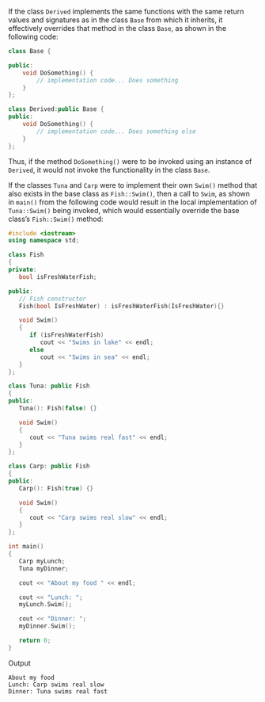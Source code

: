 [//]: # (### A Derived Class Overriding the Base Class’s Methods)

If the class `Derived` implements the same functions with the same return values and signatures as in the class `Base` from which it inherits, it effectively overrides that method in the class `Base`, as shown in the following code:

```cpp
class Base {

public: 
    void DoSomething() { 
        // implementation code... Does something 
    } 
}; 

class Derived:public Base { 
public: 
    void DoSomething() { 
        // implementation code... Does something else 
    }
};
```

Thus, if the method `DoSomething()` were to be invoked using an instance of `Derived`, it would not invoke the functionality in the class `Base`.

If the classes `Tuna` and `Carp` were to implement their own `Swim()` method that also exists in the base class as `Fish::Swim()`, then a call to `Swim`, as shown in `main()` from the following code would result in the local implementation of `Tuna::Swim()` being invoked, which would essentially override the base class’s `Fish::Swim()` method:

```cpp
#include <iostream>
using namespace std; 

class Fish
{
private:
   bool isFreshWaterFish;

public:
   // Fish constructor
   Fish(bool IsFreshWater) : isFreshWaterFish(IsFreshWater){}

   void Swim()
   {
      if (isFreshWaterFish)
         cout << "Swims in lake" << endl;
      else
         cout << "Swims in sea" << endl;
   }
};

class Tuna: public Fish
{
public:
   Tuna(): Fish(false) {}

   void Swim()
   {
      cout << "Tuna swims real fast" << endl;
   }
};

class Carp: public Fish
{
public:
   Carp(): Fish(true) {}

   void Swim()
   {
      cout << "Carp swims real slow" << endl;
   }
};

int main()
{
   Carp myLunch;
   Tuna myDinner;

   cout << "About my food " << endl;

   cout << "Lunch: ";
   myLunch.Swim();

   cout << "Dinner: ";
   myDinner.Swim();

   return 0;
}
```

Output

```
About my food 
Lunch: Carp swims real slow 
Dinner: Tuna swims real fast
```
